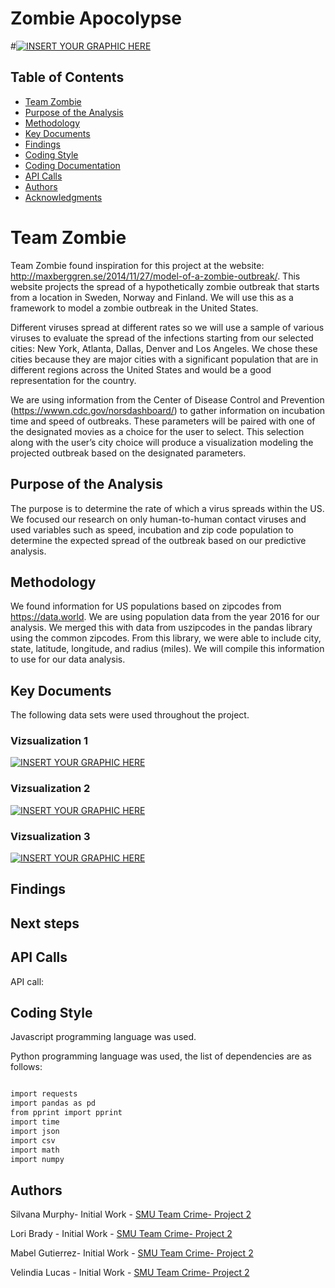 # Zombie Apocolypse
#[![INSERT YOUR GRAPHIC HERE](https://www.maxim.com/.image/ar_16:9%2Cc_fill%2Ccs_srgb%2Cfl_progressive%2Cg_faces:center%2Cq_auto:good%2Cw_768/MTM1MzIxOTMzMjIxNzM1MDQz/drsmith_zombies_article1jpg.jpg)]()


<!-- TABLE OF CONTENTS -->
## Table of Contents

* [Team Zombie](#team-zombie)
* [Purpose of the Analysis](#purpose-of-the-analysis)
* [Methodology](#methodology)
* [Key Documents](#key-documents)
* [Findings](#findings)
* [Coding Style](#coding-style)
* [Coding Documentation](#coding-documentation)
* [API Calls](#API-calls)
* [Authors](#authors)
* [Acknowledgments](#acknowledgments)


# Team Zombie

Team Zombie found inspiration  for this project at the website: http://maxberggren.se/2014/11/27/model-of-a-zombie-outbreak/.  This website projects the spread of a hypothetically zombie outbreak that starts from a location in Sweden, Norway and Finland.  We will use this as a framework to model a zombie outbreak in the United States.  

Different viruses spread at different rates so we will use a sample of various viruses to evaluate the spread of the infections starting from our selected cities:  New York, Atlanta, Dallas, Denver and Los Angeles.  We chose these cities because they are major cities with a significant population that are in different regions across the United States and would be a good representation for the country.

We are using information from the Center of Disease Control and Prevention (https://wwwn.cdc.gov/norsdashboard/) to gather information on incubation time and speed of outbreaks.  These parameters will be paired with one of the designated movies as a choice for the user to select.  This selection along with the user’s city choice will produce a visualization modeling the projected outbreak based on the designated parameters.



## Purpose of the Analysis

The purpose is to determine the rate of which a virus spreads within the US.  We focused our research on only human-to-human contact viruses and used variables such as speed, incubation and zip code population to determine the expected spread of the outbreak based on our predictive analysis. 

## Methodology

We found information for US populations based on zipcodes from https://data.world.  We are using population data from the year 2016 for our analysis.  We merged this with data from uszipcodes in the pandas library using the common zipcodes.  From this library, we were able to include city, state, latitude, longitude, and radius (miles).  We will compile this information  to use for our data analysis.


## Key Documents

The following data sets were used throughout the project.

### Vizsualization 1
[![INSERT YOUR GRAPHIC HERE]()]()

### Vizsualization 2
[![INSERT YOUR GRAPHIC HERE](https://)]()


### Vizsualization 3
[![INSERT YOUR GRAPHIC HERE]()]()






## Findings



## Next steps


## API Calls

API call: 


## Coding Style

Javascript programming language was used.

Python programming language was used, the list of dependencies are as follows:

```sh

import requests
import pandas as pd
from pprint import pprint
import time
import json
import csv
import math
import numpy

```


## Authors

Silvana Murphy- Initial Work - [SMU Team Crime- Project 2](https://github.com/SSMDFW)

Lori Brady - Initial Work - [SMU Team Crime- Project 2](https://github.com/)

Mabel Gutierrez- Initial Work - [SMU Team Crime- Project 2](https://github.com/mabel912)

Velindia Lucas - Initial Work - [SMU Team Crime- Project 2](https://github.com/chele0630)

